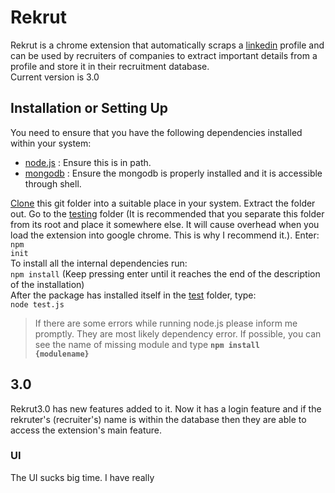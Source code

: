 # Rekrut

Rekrut is a chrome extension that automatically scraps a [linkedin](www.linkedin.com) profile and can be used by recruiters of companies
to extract important details from a profile and store it in their recruitment database.  
Current version is 3.0

## Installation or Setting Up

You need to ensure that you have the following dependencies installed within your system:
* [node.js](https://nodejs.org/en/download/) : Ensure this is in path.  
* [mongodb](https://www.mongodb.com/download-center) : Ensure the mongodb is properly installed and it is accessible through shell.  

[Clone](https://github.com/DrakenWan/Rekrut/archive/master.zip) this git folder into a suitable place in your system. Extract the folder out. Go to the [testing](./testing/test) folder (It is recommended that you separate this folder from its root and place it somewhere else. It will cause overhead when you load the extension into google chrome. This is why I recommend it.).
Enter: <code>npm init</code>    
To install all the internal dependencies run:  
<code>npm install</code> (Keep pressing enter until it reaches the end of the description of the installation)  
After the package has installed itself in the [test](./testing/test) folder, type:  
<code>node test.js</code>  
>If there are some errors while running node.js please inform me promptly. They are most likely dependency error. If possible, you can see the name of missing module and type **<code>npm install {modulename}</code>**

## 3.0
Rekrut3.0 has new features added to it. Now it has a login feature and if the rekruter's (recruiter's) name is within the database then they
are able to access the extension's main feature.

### UI
The UI sucks big time. I have really
